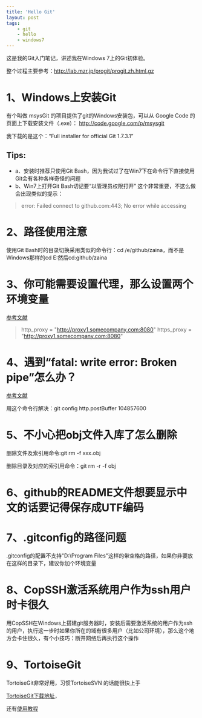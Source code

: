 ```yaml
---
title: 'Hello Git'
layout: post
tags:
    - git
    - hello
    - windows7
---
```


这是我的Git入门笔记，讲述我在Windows 7上的Git初体验。  

整个过程主要参考：<http://lab.mzr.jp/progit/progit.zh.html.gz>  


# 1、Windows上安装Git
有个叫做 msysGit 的项目提供了git的Windows安装包，可以从 Google Code 的页面上下载安装文件（.exe）：
<http://code.google.com/p/msysgit>    

我下载的是这个：“Full installer for official Git 1.7.3.1”

## Tips:
* a、安装时推荐只使用Git Bash，因为我试过了在Win7下在命令行下直接使用Git会有各种各样奇怪的问题
* b、Win7上打开Git Bash切记要“以管理员权限打开”
这个非常重要，不这么做会出现类似的提示：
> error: Failed connect to github.com:443; No error while accessing

# 2、路径使用注意
使用Git Bash时的目录切换采用类似的命令行：cd /e/github/zaina，而不是Windows那样的cd E:然后cd:github/zaina

# 3、你可能需要设置代理，那么设置两个环境变量
[参考文献](https://github.com/blog/642-smart-http-support)  

> http_proxy = "http://proxy1.somecompany.com:8080"
https_proxy = "http://proxy1.somecompany.com:8080"

# 4、遇到“fatal: write error: Broken pipe”怎么办？
[参考文献](http://flightschool.acylt.com/devnotes/git-fatal-write-error-broken-pipe/)  

用这个命令行解决：git config http.postBuffer 104857600

# 5、不小心把obj文件入库了怎么删除
删除文件及索引用命令:git rm -f xxx.obj  

删除目录及对应的索引用命令：git rm -r -f obj

# 6、github的README文件想要显示中文的话要记得保存成UTF编码

# 7、.gitconfig的路径问题
.gitconfig的配置不支持"D:\Program Files\"这样的带空格的路径，如果你非要放在这样的目录下，建议你加个环境变量

# 8、CopSSH激活系统用户作为ssh用户时卡很久
用CopSSH在Windows上搭建git服务器时，安装后需要激活系统的用户作为ssh的用户，执行这一步时如果你所在的域有很多用户（比如公司环境），那么这个地方会卡住很久，有个小技巧：断开网络后再执行这个操作

# 9、TortoiseGit
TortoiseGit非常好用，习惯TortoiseSVN 的话能很快上手  

[TortoiseGit下载地址](http://code.google.com/p/tortoisegit/)，  

还有[使用教程](http://www.zonozone.com/tiki/tiki-index.php?title=TortoiseGit%25E4%25BD%25BF%25E7%2594%25A8%25E5%2585%25A5%25E9%2597%25A8)
